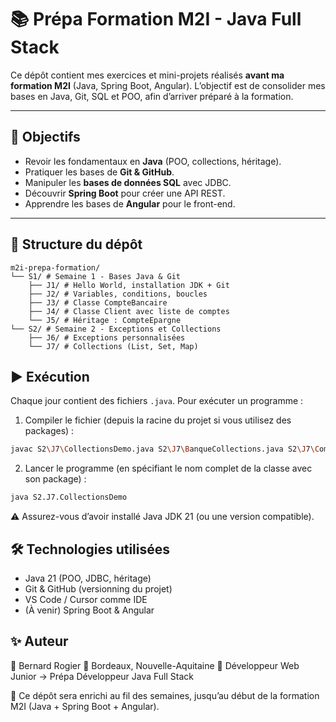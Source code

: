 # 📚 Prépa Formation M2I - Java Full Stack

Ce dépôt contient mes exercices et mini-projets réalisés **avant ma formation M2I** (Java, Spring Boot, Angular).
L’objectif est de consolider mes bases en Java, Git, SQL et POO, afin d’arriver préparé à la formation.

---

## 🚀 Objectifs
- Revoir les fondamentaux en **Java** (POO, collections, héritage).
- Pratiquer les bases de **Git & GitHub**.
- Manipuler les **bases de données SQL** avec JDBC.
- Découvrir **Spring Boot** pour créer une API REST.
- Apprendre les bases de **Angular** pour le front-end.

---

## 📂 Structure du dépôt
```
m2i-prepa-formation/
└── S1/ # Semaine 1 - Bases Java & Git
    ├── J1/ # Hello World, installation JDK + Git
    ├── J2/ # Variables, conditions, boucles
    ├── J3/ # Classe CompteBancaire
    ├── J4/ # Classe Client avec liste de comptes
    └── J5/ # Héritage : CompteEpargne
└── S2/ # Semaine 2 - Exceptions et Collections
    ├── J6/ # Exceptions personnalisées
    └── J7/ # Collections (List, Set, Map)
```

## ▶️ Exécution

Chaque jour contient des fichiers `.java`.
Pour exécuter un programme :

1. Compiler le fichier (depuis la racine du projet si vous utilisez des packages) :
```bash
javac S2\J7\CollectionsDemo.java S2\J7\BanqueCollections.java S2\J7\CompteBancaire.java S2\J7\SoldeInsuffisantException.java S2\J7\CompteEpargne.java
```
2. Lancer le programme (en spécifiant le nom complet de la classe avec son package) :
```bash
java S2.J7.CollectionsDemo
```
⚠️ Assurez-vous d’avoir installé Java JDK 21 (ou une version compatible).

## 🛠️ Technologies utilisées
- Java 21 (POO, JDBC, héritage)
- Git & GitHub (versionning du projet)
- VS Code / Cursor comme IDE
- (À venir) Spring Boot & Angular

## ✨ Auteur
👤 Bernard Rogier
📍 Bordeaux, Nouvelle-Aquitaine
💼 Développeur Web Junior → Prépa Développeur Java Full Stack

🚀 Ce dépôt sera enrichi au fil des semaines, jusqu’au début de la formation M2I (Java + Spring Boot + Angular).
